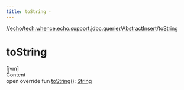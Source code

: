 ```yaml
---
title: toString -
---
```

//[echo](../../index.md)/[tech.whence.echo.support.jdbc.querier](../index.md)/[AbstractInsert](index.md)/[toString](to-string.md)



# toString  
[jvm]  
Content  
open override fun [toString](to-string.md)(): [String](https://kotlinlang.org/api/latest/jvm/stdlib/kotlin/-string/index.html)  



